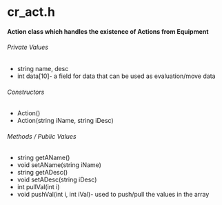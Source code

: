 # cr_act.h

#### Action class which handles the existence of Actions from Equipment

###### Private Values
 * string name, desc
 * int data[10]- a field for data that can be used as evaluation/move data

###### Constructors
 * Action()
 * Action(string iName, string iDesc)

###### Methods / Public Values
 * string getAName()
 * void setAName(string iName)
 * string getADesc()
 * void setADesc(string iDesc)
 * int pullVal(int i)
 * void pushVal(int i, int iVal)- used to push/pull the values in the array
